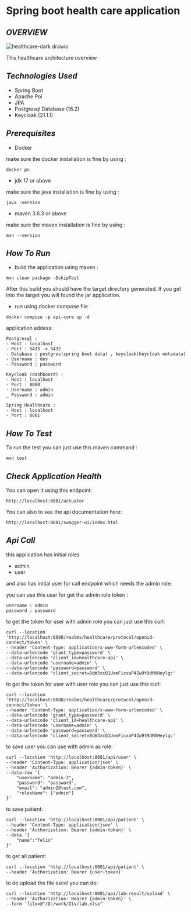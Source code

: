 # Spring boot health care application

## _OVERVIEW_
![healthcare-dark drawio](https://github.com/user-attachments/assets/c7459c8d-88af-448f-a86f-eebfa4ffec19)

This healthcare architecture overview

## _Technologies Used_
- Spring Boot
- Apache Poi
- JPA
- Postgresql Database (16.2)
- Keycloak (21.1.1)
## _Prerequisites_
- Docker

make sure the docker installation is fine by using :
```shell
docker ps
```
- jdk 17 or above

make sure the java installation is fine by using :
```shell
java -version
```
- maven 3.6.3 or above

make sure the maven installation is fine by using :
```shell
mvn --version
```
## _How To Run_

- build the application using maven :
```shell
mvn clean package -DskipTest
```
After this build you should have the target directory generated.
If you get into the target you will found the jar application.
- run using docker compose file :
```shell
docker compose -p api-core up -d
```
application addess:
```text
Postgresql :
- Host : localhost
- Port : 5435 -> 5432
- Database : postgres(spring boot data) , keycloak(keycloak metadata)
- Username : dev
- Password : password

Keycloak (dashboard) :
- Host : localhost
- Port : 8080
- Username : admin 
_ Password : admin 

Spring Healthcare :
- Host : localhost
- Port : 8081
```

## _How To Test_
To run the test you can just use this maven command :
```text
mvn test
```

## _Check Application Health_
You can open it using this endpoint:
```text
http://localhost:8081/actuator
```
You can also to see the api documentation here:
```text
http://localhost:8081/swagger-ui/index.html
```

## _Api Call_
this application has initial roles
- admin
- user

and also has initial user for call endpoint which needs the admin role:

you can use this user for get the admin role token :
```text
username : admin
password : password
```

to get the token for user with admin role you can just use this curl:
```shell
curl --location 'http://localhost:8080/realms/healthcare/protocol/openid-connect/token' \
--header 'Content-Type: application/x-www-form-urlencoded' \
--data-urlencode 'grant_type=password' \
--data-urlencode 'client_id=healthcare-api' \
--data-urlencode 'username=admin' \
--data-urlencode 'password=password' \
--data-urlencode 'client_secret=8qW3zcQ1UxmFicxaP4Zw9t9dMXHeylgc'
```

to get the token for user with user role you can just use this curl:
```shell
curl --location 'http://localhost:8080/realms/healthcare/protocol/openid-connect/token' \
--header 'Content-Type: application/x-www-form-urlencoded' \
--data-urlencode 'grant_type=password' \
--data-urlencode 'client_id=healthcare-api' \
--data-urlencode 'username=admin' \
--data-urlencode 'password=password' \
--data-urlencode 'client_secret=8qW3zcQ1UxmFicxaP4Zw9t9dMXHeylgc'
```

to save user you can use with admin as role:
```shell
curl --location 'http://localhost:8081/api/user' \
--header 'Content-Type: application/json' \
--header 'Authorization: Bearer {admin-token}' \
--data-raw '{
    "username": "admin-2",
    "password": "password",
    "email": "admin2@test.com",
    "rolesName": ["admin"]
}'
```

to save patient:
```shell
curl --location 'http://localhost:8081/api/patient' \
--header 'Content-Type: application/json' \
--header 'Authorization: Bearer {admin-token}' \
--data '{
    "name":"felix"
}'
```

to get all patient:
```shell
curl --location 'http://localhost:8081/api/patient' \
--header 'Authorization: Bearer {user-token}'
```

to do upload the file excel you can do:
```shell
curl --location 'http://localhost:8081/api/lab-result/upload' \
--header 'Authorization: Bearer {admin-token}' \
--form 'file=@"/D:/work/Itv/lab.xlsx"'
```
